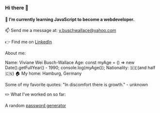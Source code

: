 ### Hi there 👋
#### 🌱 I’m currently learning JavaScript to become a webdeveloper.

📫 Send me a message at: v.buschwallace@yahoo.com

:point_right: Find me on [LinkedIn](https://www.linkedin.com/in/viviane-busch-wallace-68a117179/)

About me:

Name: Viviane Wei Busch-Wallace
Age: 
const myAge = () => new Date().getFullYear() - 1990;
console.log(myAge());
Nationality: :de:(and half :cn:)
:house: My home: Hamburg, Germany

Some of my favorite quotes:
"In discomfort there is growth." - unknown

:pencil2: What I've worked on so far:

A random [password generator](https://github.com/VivianeBusch-Wallace/passwordGenerator)

<!--
**VivianeBusch-Wallace/VivianeBusch-Wallace** is a ✨ _special_ ✨ repository because its `README.md` (this file) appears on your GitHub profile.

Here are some ideas to get you started:

- 🔭 I’m currently working on ...
- 🌱 I’m currently learning ...
- 👯 I’m looking to collaborate on ...
- 🤔 I’m looking for help with ...
- 💬 Ask me about ...
- 📫 How to reach me: ...
- 😄 Pronouns: ...
- ⚡ Fun fact: ...
-->
